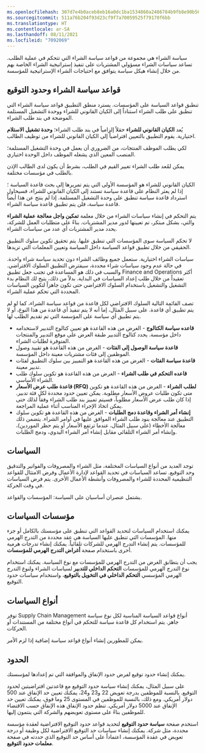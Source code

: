 ```yaml
---
ms.openlocfilehash: 307d7e4b0aceb8eb16a0dc1ba1534860a2486784b9fb8e90b5674f938301e787
ms.sourcegitcommit: 511a76b204f93d23cf9f7a70059525f79170f6bb
ms.translationtype: HT
ms.contentlocale: ar-SA
ms.lasthandoff: 08/11/2021
ms.locfileid: "7092069"
---
```

سياسة الشراء هي مجموعة من قواعد سياسة الشراء التي تتحكم في عملية الطلب. تساعد سياسات الشراء مسؤولي المشتريات على تنفيذ إستراتيجية الشراء الخاصة بهم من خلال إنشاء هيكل سياسة يتوافق مع احتياجات الشراء الإستراتيجية للمؤسسة.

## <a name="purchasing-policy-rules-and-signing-limits"></a>قواعد سياسة الشراء وحدود التوقيع 

تنطبق قواعد السياسة على المؤسسات. يسترد منطق التطبيق قواعد سياسة الشراء التي تنطبق على طلب الشراء استناداً إلى الكيان القانوني للشراء ووحدة التشغيل المستلمة الموضحة في بند طلب الشراء.

يُعد **الكيان القانوني للشراء** حقلاً إلزامياً في بند طلب الشراء؛ **وحدة تشغيل الاستلام** اختيارية. يقوم التطبيق بالتعيين افتراضياً إلى الكيان القانوني للشراء من توظيف الطالب.

لكي يطلب الموظف المنتجات، من الضروري أن يعمل في وحدة التشغيل المستلمة؛ المنصب المعين الذي يشغله الموظف داخل الوحدة اختياري.

يمكن لمُعد طلب الشراء تغيير القيم في الطلب، بشرط أن يكون لدى الطالب الإذن بالطلب في مؤسسات مختلفة.
 
الكيان القانوني للشراء هو المؤسسة الأولى التي يتم تمريرها إلى بحث قاعدة السياسة ؛ إذا لم يعثر النظام على قاعدة سياسة تستند إلى الكيان القانوني للشراء، فسيحاول استرداد قاعدة سياسة تنطبق على وحدة التشغيل المستلمة. إذا لم ينتج عن هذا أيضاً قاعدة سياسة، فلن يتم تطبيق قاعدة سياسة الشراء.

يتم التحكم في إنشاء سياسات الشراء من خلال معلمة **تمكين واجل معالجة عملية الشراء** والتي، بشكل مبتكر، تم تعيينها لدور مدير المشتريات. بناءً على متطلبات العمل للشركة، يحدد مدير المشتريات أي عدد من سياسات الشراء.

لا تحكم السياسة سوى المؤسسات التي تنطبق عليها. يتم تحقيق تكوين سلوك التطبيق الحقيقي من خلال تطبيق قواعد السياسة داخل السياسة وتعيين المعلمات التي تريدها.

سياسات الشراء اختيارية. ستعمل جميع وظائف الشراء دون تحديد سياسة شراء واحدة. في حالة عدم وجود سياسات شراء محددة، سيفترض التطبيق السلوك الافتراضي. والسبب في ذلك هو المساعدة في تجنب جعل تطبيق Finance and Operations أكثر تعقيداً من خلال طلب إعداد السياسات في البداية. بدلاً من ذلك، يتيح لك النظام بدء التشغيل والتشغيل باستخدام السلوك الافتراضي حتى تكون جاهزاً لتكوين السياسات المحددة التي تحكم عملية الشراء.

تصف القائمة التالية السلوك الافتراضي لكل قاعدة من قواعد سياسة الشراء، كما لو لم يتم تطبيق أي قاعدة. على سبيل المثال، إما أنه لا يتم تنفيذ أي قاعدة من هذا النوع، أو لا يتم تطبيق أي سياسة على المؤسسة التي تم تقديم الطلب لها.

-   **قاعده سياسة الكتالوج** - الغرض من هذه القاعدة هو تعيين كتالوج التدبير لاستخدامه داخل مؤسسة. يحدد كتالوج التدبير طبقة العرض على موقع التدبير والمنتجات المتوفرة لطلبات الشراء.
-   **قاعدة سياسة الوصول إلى الفئات** - الغرض من هذه القاعدة هو تقييد وصول الموظفين إلى فئات مشتريات معينة داخل المؤسسة.
-   **قاعدة سياسة الفئات** - الغرض من هذه القاعدة هو التمييز بين سلوك التطبيق لفئات تدبير معينة.
-   **قاعده التحكم في طلب الشراء** - الغرض من هذه القاعدة هو تكوين سلوك طلب الشراء الأساسي.
-   **قاعدة طلب عرض الأسعار (RFQ) لطلب الشراء** - الغرض من هذه القاعدة هو تكوين متى تكون طلبات عروض الأسعار مطلوبة. يمكن تعيين حدود محددة لكل فئة تدبير. إذا كان طلب عرض الأسعار مطلوباً، فسيتم تمييز بند طلب الشراء وفقاً لذلك حتى يمكن اتخاذ الإجراء المناسب أثناء عملية المراجعة.
-   **إنشاء أمر الشراء وقاعدة دمج الطلبات** - الغرض من هذه القاعدة هو تكوين سلوك التطبيق عند معالجة بنود طلب الشراء الموافق عليها في أوامر الشراء.
    يتضمن ذلك معالجة الأخطاء (على سبيل المثال، عندما ترتفع الأسعار أو يتم حظر الموردين)، وإنشاء أمر الشراء التلقائي مقابل إنشاء أمر الشراء اليدوي، ودمج الطلبات.

## <a name="policies"></a>السياسات 

توجد العديد من أنواع السياسات المختلفة، مثل الشراء والمصروفات والفواتير والتدقيق وحد التوقيع. تساعد السياسات في تحديد القواعد لإدارة الأعمال وفرض الامتثال للقواعد التنظيمية المحددة للشراء والمصروفات وأنشطة الأعمال الأخرى. يتم فرض السياسات في وقت الحركة.

يشتمل عنصران أساسيان على السياسة: المؤسسات والقواعد.

## <a name="policy-organizations"></a>مؤسسات السياسات 

يمكنك استخدام السياسات لتحديد القواعد التي تنطبق على مؤسستك بالكامل أو جزء منها. المؤسسات التي تنطبق عليها السياسة هي عقد محددة من التدرج الهرمي للمؤسسات. يتم إنشاء التدرج الهرمي للشركات تلقائياً. يمكنك إنشاء تدرجات هرمية أخرى باستخدام صفحة **أغراض التدرج الهرمي للمؤسسات**.

يجب أن يتطابق الغرض من التدرج الهرمي للمؤسسات مع نوع السياسة.
يمكنك استخدام نوع التدرج الهرمي للمؤسسات **التحكم الداخلي للتدبير** لسياسات الشراء ولنوع التدرج الهرمي المؤسسي **التحكم الداخلي في التخويل بالتوقيع**، واستخدام سياسات حدود التوقيع.

## <a name="policy-types"></a>أنواع السياسات 

توفر Supply Chain Management أنواع قواعد السياسة المناسبة لكل نوع سياسة جاهز. يتم استخدام كل قاعدة سياسة للتحكم في أنواع مختلفة من المستندات أو الحركات.

يمكن للمطورين إنشاء أنواع قواعد سياسة إضافية إذا لزم الأمر.

## <a name="limits"></a>الحدود 

يمكنك إنشاء حدود توقيع لفرض حدود الإنفاق والموافقة التي تم إعدادها لمؤسستك.

على سبيل المثال، يمكنك إنشاء سياسة حدود التوقيع مع قاعدتين افتراضيتين لحدود التوقيع. بالنسبة للموظفين بدرجة تعويض 22 و23 و24، يمكنك تعيين حد الإنفاق عند 500 دولار أمريكي. ومع ذلك، بالنسبة للموظفين في المستوى 25 وما فوق، يمكنك تعيين حد الإنفاق عند 5000 دولار أمريكي. تنظم حدود الإنفاق هذه الإنفاق حسب الاقتضاء للموظفين بناءً على مستوى تعويضهم والشركة التي ينتمون إليها.

استخدم صفحة **سياسة حدود التوقيع** لتحديد قواعد حدود التوقيع الافتراضية لعقدة مؤسسة محددة، مثل شركة. يمكنك إنشاء سياسات حد التوقيع الافتراضية لكل وظيفة أو درجة تعويض في عقدة المؤسسة، اعتماداً على أساس حد التوقيع الذي حددته في صفحة **معلمات حدود التوقيع**.
